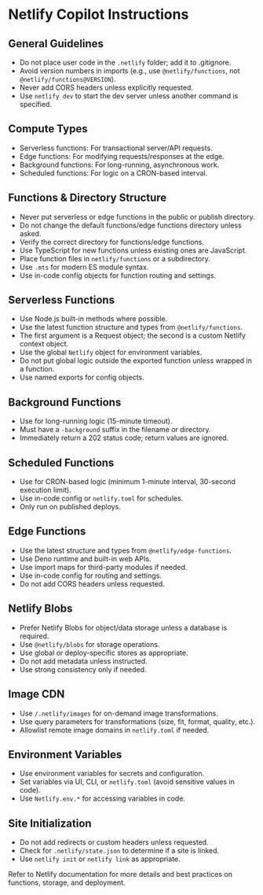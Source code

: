 # Netlify Copilot Instructions

## General Guidelines
- Do not place user code in the `.netlify` folder; add it to .gitignore.
- Avoid version numbers in imports (e.g., use `@netlify/functions`, not `@netlify/functions@VERSION`).
- Never add CORS headers unless explicitly requested.
- Use `netlify dev` to start the dev server unless another command is specified.

## Compute Types
- Serverless functions: For transactional server/API requests.
- Edge functions: For modifying requests/responses at the edge.
- Background functions: For long-running, asynchronous work.
- Scheduled functions: For logic on a CRON-based interval.

## Functions & Directory Structure
- Never put serverless or edge functions in the public or publish directory.
- Do not change the default functions/edge functions directory unless asked.
- Verify the correct directory for functions/edge functions.
- Use TypeScript for new functions unless existing ones are JavaScript.
- Place function files in `netlify/functions` or a subdirectory.
- Use `.mts` for modern ES module syntax.
- Use in-code config objects for function routing and settings.

## Serverless Functions
- Use Node.js built-in methods where possible.
- Use the latest function structure and types from `@netlify/functions`.
- The first argument is a Request object; the second is a custom Netlify context object.
- Use the global `Netlify` object for environment variables.
- Do not put global logic outside the exported function unless wrapped in a function.
- Use named exports for config objects.

## Background Functions
- Use for long-running logic (15-minute timeout).
- Must have a `-background` suffix in the filename or directory.
- Immediately return a 202 status code; return values are ignored.

## Scheduled Functions
- Use for CRON-based logic (minimum 1-minute interval, 30-second execution limit).
- Use in-code config or `netlify.toml` for schedules.
- Only run on published deploys.

## Edge Functions
- Use the latest structure and types from `@netlify/edge-functions`.
- Use Deno runtime and built-in web APIs.
- Use import maps for third-party modules if needed.
- Use in-code config for routing and settings.
- Do not add CORS headers unless requested.

## Netlify Blobs
- Prefer Netlify Blobs for object/data storage unless a database is required.
- Use `@netlify/blobs` for storage operations.
- Use global or deploy-specific stores as appropriate.
- Do not add metadata unless instructed.
- Use strong consistency only if needed.

## Image CDN
- Use `/.netlify/images` for on-demand image transformations.
- Use query parameters for transformations (size, fit, format, quality, etc.).
- Allowlist remote image domains in `netlify.toml` if needed.

## Environment Variables
- Use environment variables for secrets and configuration.
- Set variables via UI, CLI, or `netlify.toml` (avoid sensitive values in code).
- Use `Netlify.env.*` for accessing variables in code.

## Site Initialization
- Do not add redirects or custom headers unless requested.
- Check for `.netlify/state.json` to determine if a site is linked.
- Use `netlify init` or `netlify link` as appropriate.

Refer to Netlify documentation for more details and best practices on functions, storage, and deployment.
